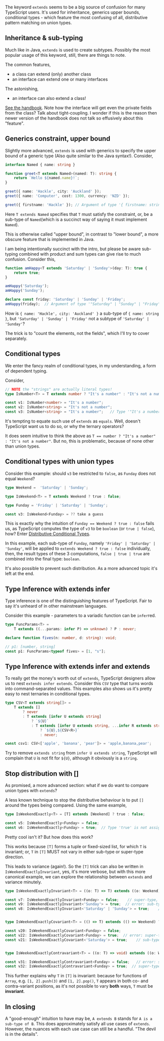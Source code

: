 The keyword `extends` seems to be a big source of confusion for many TypeScript users. It's used for inheritance, generics upper bounds, conditional types - which feature the most confusing of all, distributive pattern matching on union types.

## Inheritance & sub-typing

Much like in Java, `extends` is used to create subtypes. Possibly the most popular usage of this keyword, still, there are things to note. 

The common features,

* a class can extend (only) another class
* an interface can extend one or many interfaces

The astonishing,

* an interface can also extend a class! 

[See the handbook](https://www.typescriptlang.org/docs/handbook/interfaces.html#interfaces-extending-classes). Note how the interface will get even the private fields from the class? Talk about tight-coupling. I wonder if this is the reason then newer version of the handbook does not talk so effusively about this "feature".

## Generics constraint, upper bound

Slightly more advanced, `extends` is used with generics to specify the upper bound of a generic type (Also quite similar to the Java syntax!). Consider,

```TypeScript
interface Named { name: string }

function greet<T extends Named>(named: T): string {
    return `Hello ${named.name}!`;
}

greet({ name: 'Hackle', city: 'Auckland' });
greet({ name: 'Computer', cost: 1300, currency: 'NZD' });

greet({ firstname: 'Hackle' }); // Argument of type '{ firstname: string; }' is not assignable to parameter of type 'Named'.
```

Here `T extends Named` specifies that `T` must satisfy the constraint, or, be a sub-type of `Named`(which is a succinct way of saying it must implement `Named`).

This is otherwise called "upper bound", in contrast to "lower bound", a more obscure feature that is implemented in Java.

I am being intentionally succinct with the intro, but please be aware sub-typing combined with product and sum types can give rise to much confusion. Consider this,

```TypeScript
function amHappy<T extends 'Saturday' | 'Sunday'>(day: T): true {
    return true;
}

amHappy('Saturday');
amHappy('Sunday');

declare const friday: 'Saturday' | 'Sunday' | 'Friday';
amHappy(friday);  // Argument of type '"Saturday" | "Sunday" | "Friday"' is not assignable to parameter of type '"Saturday" | "Sunday"'.
```

How is `{ name: 'Hackle', city: 'Auckland' }` a sub-type of `{ name: string }`, but `'Saturday' | 'Sunday' | 'Friday'` not a subtype of `'Saturday' | 'Sunday'`? 

The trick is to "count the elements, not the fields", which I'll try to cover separately.

## Conditional types

We enter the fancy realm of conditional types, in my understanding, a form of dependent typing.

Consider,

```TypeScript
// NOTE the "strings" are actually literal types!
type IsNumber<T> = T extends number ? "It's a number" : "It's not a number";

const v1: IsNumber<number> = "It's a number";
const v2: IsNumber<string> = "It's not a number";
const v3: IsNumber<string> = "It's a number";   // Type '"It's a number"' is not assignable to type '"It's not a number"'.ts(2322)
```

It's tempting to equate such use of `extends` as `equals`. Well, doesn't TypeScript want us to do so, or why the ternary operators?

It does seem intuitive to think the above as `T == number ? "It's a number" : "It's not a number"`. But no, this is problematic, because of none other than union types.

## Conditional types with union types

Consider this example: should `v3` be restricted to `false`, as `Funday` does not equal `Weekend`?

```TypeScript
type Weekend =  'Saturday' | 'Sunday';

type IsWeekend<T> = T extends Weekend ? true : false;

type Funday = 'Friday' | 'Saturday' | 'Sunday';

const v3: IsWeekend<Funday> = ?? take a guess
```

This is exactly why the intuition of `Funday == Weekend ? true : false` fails us, as TypeScript computes the type of `v3` to be `boolean` (or `true | false`), how? Enter [Distributive Conditional Types](https://www.typescriptlang.org/docs/handbook/2/conditional-types.html#distributive-conditional-types).

In this example, each sub-type of `Funday`, namely `'Friday' | 'Saturday' | 'Sunday'`, will be applied to `extends Weekend ? true : false` individually, then, the result types of these 3 computations, `false | true | true` are combined into the final type: `boolean`. 

It's also possible to prevent such distribution. As a more advanced topic it's left at the end.

## Type Inference with extends infer

Type inference is one of the distinguishing features of TypeScript. Fair to say it's unheard of in other mainstream languages.

Consider this example - parameters to a variadic function can be `infer`red.

```TypeScript
type FuncParams<T> =
    T extends ((...params: infer P) => unknown) ? P : never;

declare function fives(n: number, d: string): void;

// p1: [number, string]
const p1: FuncParams<typeof fives> = [1, "s"];
```

## Type Inference with extends infer and extends

To really get the money's worth out of `extends`, TypeScript designers allow us to nest `extends infer extends`.  Consider this `CSV` type that turns words into command-separated values. This examples also shows us it's pretty easy to nest ternaries in conditional types.

```TypeScript
type CSV<T extends string[]> =
    T extends [] 
        ? never
        : T extends [infer U extends string]
            ? `${U}`
            : T extends [infer U extends string, ...infer R extends string[]]
                ? `${U},${CSV<R>}`
                : never;

const csv1: CSV<['apple', 'banana', 'pear']> = 'apple,banana,pear';
```

Try to remove `extends string` from `infer U extends string`, TypeScript will complain that `U` is not fit for `${U}`, although it obviously is a `string`. 

## Stop distribution with []

As promised, a more advanced section: what if we do want to compare union types with `extends`?

A less known technique to stop the distributive behaviour is to put `[]` around the types being compared. Using the same example,

```TypeScript
type IsWeekendExactly<T> = [T] extends [Weekend] ? true : false;

const v5: IsWeekendExactly<Funday> = false;
const v6: IsWeekendExactly<Funday> = true;  // Type 'true' is not assignable to type 'false'.ts(2322)
```

Pretty cool isn't it? But how does this work?

This works because `[T]` forms a tuple or fixed-sized list, for which `T` is invariant; or, `T` in `[T]` MUST not vary in either sub-type or super-type direction.

This leads to variance (again!). So the `[T]` trick can also be written in `IsWeekendExactlyInvariant`, yes, it's more verbose, but with this more canonical example, we can explore the relationship between `extends` and variance minutely.

```TypeScript
type IsWeekendExactlyInvariant<T> = ((o: T) => T) extends ((o: Weekend) => Weekend) ? true : false;

const v7: IsWeekendExactlyInvariant<Funday> = false;    // super-type, NOT OK
const v9: IsWeekendExactlyInvariant<'Sunday'> = true;  // error: sub-type, NOT OK
const v8: IsWeekendExactlyInvariant<'Saturday' | 'Sunday'> = true;    // exactly the same type, OK


type IsWeekendExactlyCovariant<T> = (() => T) extends (() => Weekend) ? true : false;

const v20: IsWeekendExactlyCovariant<Funday> = false;
const v22: IsWeekendExactlyCovariant<Funday> = true;  // error: super-type, NOT OK
const v21: IsWeekendExactlyCovariant<'Saturday'> = true;    // sub-type, OK


type IsWeekendExactlyContravariant<T> = ((o: T) => void) extends ((o: Weekend) => void) ? true : false;

const v31: IsWeekendExactlyContravariant<Funday> = false;   // error: sub-type, NOT OK
const v32: IsWeekendExactlyContravariant<Funday> = true;  // super-type OK
```

This further explains why `T` in `[T]` is invariant: because for functions of `Array`, e.g. `[1, 2].push(3)` and `[1, 2].pop()`, `T` appears in both co- and contra-variant positions, as it's not possible to vary **both** ways, `T` must be **invariant**.

## In closing

A "good-enough" intuition to have may be, `A extends B` stands for `A is a sub-type of B`. This does approximately satisfy all use cases of `extends`. However, the nuances with each use case can still be a handful. "The devil is in the details".